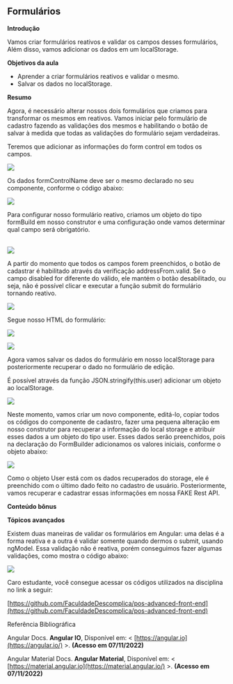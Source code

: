 ## Formulários

**Introdução**

Vamos criar formulários reativos e validar os campos desses formulários, Além disso, vamos adicionar os dados em um localStorage.

**Objetivos da aula**

-   Aprender a criar formulários reativos e validar o mesmo.
-   Salvar os dados no localStorage.

**Resumo**

Agora, é necessário alterar nossos dois formulários que criamos para transformar os mesmos em reativos. Vamos iniciar pelo formulário de cadastro fazendo as validações dos mesmos e habilitando o botão de salvar à medida que todas as validações do formulário sejam verdadeiras.

Teremos que adicionar as informações do form control em todos os campos.

![](https://paperx-dex-assets.s3.sa-east-1.amazonaws.com/images/1671806537838-zQ5noR0PZu.png)

Os dados formControlName deve ser o mesmo declarado no seu componente, conforme o código abaixo:

![](https://paperx-dex-assets.s3.sa-east-1.amazonaws.com/images/1671806702490-FVnZsKvb7S.png)

  
Para configurar nosso formulário reativo, criamos um objeto do tipo formBuild em nosso construtor e uma configuração onde vamos determinar qual campo será obrigatório.  
 

![](https://paperx-dex-assets.s3.sa-east-1.amazonaws.com/images/1671806731246-SYQBxNxecQ.png)

A partir do momento que todos os campos forem preenchidos, o botão de cadastrar é habilitado através da verificação addressFrom.valid. Se o campo disabled for diferente do válido, ele mantém o botão desabilitado, ou seja, não é possível clicar e executar a função submit do formulário tornando reativo.

![](https://paperx-dex-assets.s3.sa-east-1.amazonaws.com/images/1671806813301-TE0b6BOc0p.png)

Segue nosso HTML do formulário:

![](https://paperx-dex-assets.s3.sa-east-1.amazonaws.com/images/1671806903924-HLUeJk3Dh9.png)

![](https://paperx-dex-assets.s3.sa-east-1.amazonaws.com/images/1671806923596-1nZLAfxQEf.png)

Agora vamos salvar os dados do formulário em nosso localStorage para posteriormente recuperar o dado no formulário de edição.

É possível através da função JSON.stringify(this.user) adicionar um objeto ao localStorage.

![](https://paperx-dex-assets.s3.sa-east-1.amazonaws.com/images/1671806983301-FHU1jZ4CwA.png)

Neste momento, vamos criar um novo componente, editá-lo, copiar todos os códigos do componente de cadastro, fazer uma pequena alteração em nosso construtor para recuperar a informação do local storage e atribuir esses dados a um objeto do tipo user. Esses dados serão preenchidos, pois na declaração do FormBuilder adicionamos os valores iniciais, conforme o objeto abaixo:

![](https://paperx-dex-assets.s3.sa-east-1.amazonaws.com/images/1671807047821-vikvjmv3bG.png)

Como o objeto User está com os dados recuperados do storage, ele é preenchido com o último dado feito no cadastro de usuário. Posteriormente, vamos recuperar e cadastrar essas informações em nossa FAKE Rest API.

**Conteúdo bônus**

**Tópicos avançados**

Existem duas maneiras de validar os formulários em Angular: uma delas é a forma reativa e a outra é validar somente quando dermos o submit, usando ngModel. Essa validação não é reativa, porém conseguimos fazer algumas validações, como mostra o código abaixo:

![](https://paperx-dex-assets.s3.sa-east-1.amazonaws.com/images/1671807094252-gN2je7JLsD.png)

Caro estudante, você consegue acessar os códigos utilizados na disciplina no link a seguir:

[https://github.com/FaculdadeDescomplica/pos-advanced-front-end](https://github.com/FaculdadeDescomplica/pos-advanced-front-end)

Referência Bibliográfica

Angular Docs. **Angular IO**, Disponível em: < [https://angular.io](https://angular.io/) >. **(Acesso em 07/11/2022)**

Angular Material Docs. **Angular Material**, Disponível em: < [https://material.angular.io](https://material.angular.io/) >. **(Acesso em 07/11/2022)**